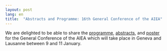 ```yaml
---
layout: post
lang: en
title:  "Abstracts and Programme: 16th General Conference of the AIEA"
---
```


We are delighted to be able to share the [programme](/public/programme_geneva-lausanne_2025.pdf), [abstracts](/public/abstracts_geneva-lausanne_2025.pdf), and [poster](/public/poster_geneva-lausanne_2025.pdf) for the General Conference of the AIEA which will take place in Geneva and Lausanne between 9 and 11 January.
